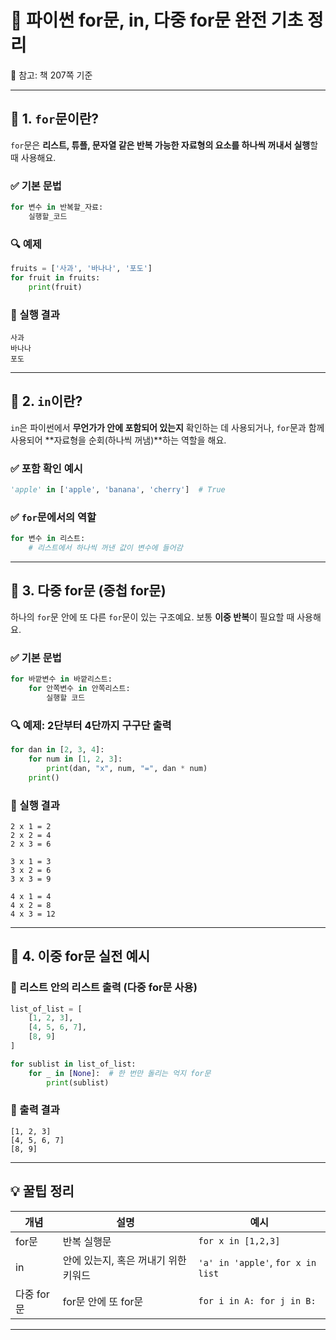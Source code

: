 # 🧠 파이썬 for문, in, 다중 for문 완전 기초 정리

📘 참고: 책 207쪽 기준

---

## 📌 1. `for`문이란?

`for`문은 **리스트, 튜플, 문자열 같은 반복 가능한 자료형의 요소를 하나씩 꺼내서 실행**할 때 사용해요.

### ✅ 기본 문법

```python
for 변수 in 반복할_자료:
    실행할_코드

```

### 🔍 예제

```python
fruits = ['사과', '바나나', '포도']
for fruit in fruits:
    print(fruit)

```

### 💬 실행 결과

```
사과
바나나
포도

```

---

## 📌 2. `in`이란?

`in`은 파이썬에서 **무언가가 안에 포함되어 있는지** 확인하는 데 사용되거나,
`for`문과 함께 사용되어 **자료형을 순회(하나씩 꺼냄)**하는 역할을 해요.

### ✅ 포함 확인 예시

```python
'apple' in ['apple', 'banana', 'cherry']  # True

```

### ✅ `for`문에서의 역할

```python
for 변수 in 리스트:
    # 리스트에서 하나씩 꺼낸 값이 변수에 들어감

```

---

## 📌 3. 다중 for문 (중첩 for문)

하나의 `for`문 안에 또 다른 `for`문이 있는 구조예요.
보통 **이중 반복**이 필요할 때 사용해요.

### ✅ 기본 문법

```python
for 바깥변수 in 바깥리스트:
    for 안쪽변수 in 안쪽리스트:
        실행할 코드

```

### 🔍 예제: 2단부터 4단까지 구구단 출력

```python
for dan in [2, 3, 4]:
    for num in [1, 2, 3]:
        print(dan, "x", num, "=", dan * num)
    print()

```

### 💬 실행 결과

```
2 x 1 = 2
2 x 2 = 4
2 x 3 = 6

3 x 1 = 3
3 x 2 = 6
3 x 3 = 9

4 x 1 = 4
4 x 2 = 8
4 x 3 = 12

```

---

## 📌 4. 이중 for문 실전 예시

### 🎯 리스트 안의 리스트 출력 (다중 for문 사용)

```python
list_of_list = [
    [1, 2, 3],
    [4, 5, 6, 7],
    [8, 9]
]

for sublist in list_of_list:
    for _ in [None]:  # 한 번만 돌리는 억지 for문
        print(sublist)

```

### 💬 출력 결과

```
[1, 2, 3]
[4, 5, 6, 7]
[8, 9]

```

---

## 💡 꿀팁 정리

| 개념 | 설명 | 예시 |
| --- | --- | --- |
| for문 | 반복 실행문 | `for x in [1,2,3]` |
| in | 안에 있는지, 혹은 꺼내기 위한 키워드 | `'a' in 'apple'`, `for x in list` |
| 다중 for문 | for문 안에 또 for문 | `for i in A: for j in B:` |

---